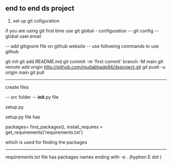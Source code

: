 ## end to end ds project #


1. set up  git cofiguration 


if you are using git first time use git global - configuration 
-- git config --global user.email



-- add gitignore file on github website 
-- use following commands to use github 

git init 
git add README.md
git commit -m 'first commit'
branch -M main 
git remote add origin http://github.com/mudabhade84/dsproject.git
git push -u origin main 
git pull  



---------------------------------------------

create files 

-- src folder 
-- __init__.py file 

setup.py 

setup.py file has

packages= find_packages(),
install_requires = get_requirements('requirements.txt')

which is used for finding the packages 

----------------------------------------------

requirements.txt file has packages names ending with -e . (hyphen E dot )

